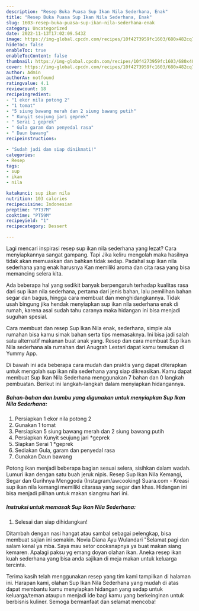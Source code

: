 ```yaml
---
description: "Resep Buka Puasa Sup Ikan Nila Sederhana, Enak"
title: "Resep Buka Puasa Sup Ikan Nila Sederhana, Enak"
slug: 1603-resep-buka-puasa-sup-ikan-nila-sederhana-enak
category: Uncategorized
date: 2022-11-13T17:02:09.543Z
image: https://img-global.cpcdn.com/recipes/10f4273959fc1603/680x482cq70/sup-ikan-nila-sederhana-foto-resep-utama.jpg
hideToc: false
enableToc: true
enableTocContent: false
thumbnail: https://img-global.cpcdn.com/recipes/10f4273959fc1603/680x482cq70/sup-ikan-nila-sederhana-foto-resep-utama.jpg
cover: https://img-global.cpcdn.com/recipes/10f4273959fc1603/680x482cq70/sup-ikan-nila-sederhana-foto-resep-utama.jpg
author: Admin
authorAv: notfound
ratingvalue: 4.1
reviewcount: 18
recipeingredient:
- "1 ekor nila potong 2"
- "1 tomat"
- "5 siung bawang merah dan 2 siung bawang putih"
- " Kunyit seujung jari geprek"
- " Serai 1 geprek"
- " Gula garam dan penyedal rasa"
- " Daun bawang"
recipeinstructions:

- "Sudah jadi dan siap dinikmati!"
categories:
- Resep
tags:
- sup
- ikan
- nila

katakunci: sup ikan nila 
nutrition: 103 calories
recipecuisine: Indonesian
preptime: "PT37M"
cooktime: "PT59M"
recipeyield: "1"
recipecategory: Dessert

---
```



Lagi mencari inspirasi resep sup ikan nila sederhana yang lezat? Cara menyiapkannya sangat gampang. Tapi Jika keliru mengolah maka hasilnya tidak akan memuaskan dan bahkan tidak sedap. Padahal sup ikan nila sederhana yang enak harusnya Kan memiliki aroma dan cita rasa yang bisa memancing selera kita.


Ada beberapa hal yang sedikit banyak berpengaruh terhadap kualitas rasa dari sup ikan nila sederhana, pertama dari jenis bahan, lalu pemilihan bahan segar dan bagus, hingga cara membuat dan menghidangkannya. Tidak usah bingung jika hendak menyiapkan sup ikan nila sederhana enak di rumah, karena asal sudah tahu caranya maka hidangan ini bisa menjadi suguhan spesial.

Cara membuat dan resep Sup Ikan Nila enak, sederhana, simple ala rumahan bisa kamu simak bahan serta tips memasaknya. Ini bisa jadi salah satu alternatif makanan buat anak yang. Resep dan cara membuat Sup Ikan Nila sederhana ala rumahan dari Anugrah Lestari dapat kamu temukan di Yummy App.


Di bawah ini ada beberapa cara mudah dan praktis yang dapat diterapkan untuk mengolah sup ikan nila sederhana yang siap dikreasikan. Kamu dapat membuat Sup Ikan Nila Sederhana menggunakan 7 bahan dan 0 langkah pembuatan. Berikut ini langkah-langkah dalam menyiapkan hidangannya.

<!--inarticleads1-->

##### Bahan-bahan dan bumbu yang digunakan untuk menyiapkan Sup Ikan Nila Sederhana:

1. Persiapkan 1 ekor nila potong 2
1. Gunakan 1 tomat
1. Persiapkan 5 siung bawang merah dan 2 siung bawang putih
1. Persiapkan  Kunyit seujung jari *geprek
1. Siapkan  Serai 1 *geprek
1. Sediakan  Gula, garam dan penyedal rasa
1. Gunakan  Daun bawang


Potong ikan menjadi beberapa bagian sesuai selera, sisihkan dalam wadah. Lumuri ikan dengan satu buah jeruk nipis. Resep Sup Ikan Nila Kemangi, Segar dan Gurihnya Menggoda (Instagram/awcooking) Suara.com - Kreasi sup ikan nila kemangi memiliki citarasa yang segar dan khas. Hidangan ini bisa menjadi pilihan untuk makan siangmu hari ini. 

<!--inarticleads2-->

##### Instruksi untuk memasak Sup Ikan Nila Sederhana:


1. Selesai dan siap dihidangkan!

Ditambah dengan nasi hangat atau sambal sebagai pelengkap, bisa membuat sajian ini semakin. Novia Diana Ayu Wulandari &#34;Selamat pagi dan salam kenal ya mba. Saya mau setor cooksnapnya ya buat makan siang kemaren. Apalagi paksu yg emang doyan olahan ikan. Aneka resep ikan kuah sederhana yang bisa anda sajikan di meja makan untuk keluarga tercinta. 

Terima kasih telah menggunakan resep yang tim kami tampilkan di halaman ini. Harapan kami, olahan Sup Ikan Nila Sederhana yang mudah di atas dapat membantu kamu menyiapkan hidangan yang sedap untuk keluarga/teman ataupun menjadi ide bagi kamu yang berkeinginan untuk berbisnis kuliner. Semoga bermanfaat dan selamat mencoba!
